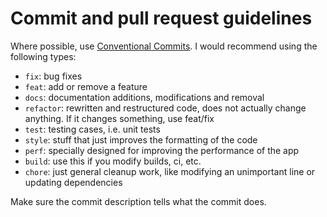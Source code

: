 ﻿# Commit and pull request guidelines

Where possible, use [Conventional Commits](https://www.conventionalcommits.org/en/v1.0.0/). I would recommend using the following types:
- `fix`: bug fixes
- `feat`: add or remove a feature
- `docs`: documentation additions, modifications and removal
- `refactor`: rewritten and restructured code, does not actually change anything. If it changes something, use feat/fix
- `test`: testing cases, i.e. unit tests
- `style`: stuff that just improves the formatting of the code
- `perf`: specially designed for improving the performance of the app
- `build`: use this if you modify builds, ci, etc.
- `chore`: just general cleanup work, like modifying an unimportant line or updating dependencies

Make sure the commit description tells what the commit does.
